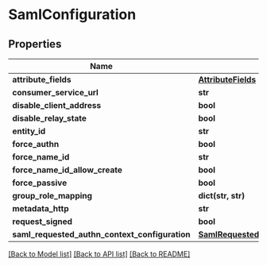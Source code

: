 # SamlConfiguration

## Properties
Name | Type | Description | Notes
------------ | ------------- | ------------- | -------------
**attribute_fields** | [**AttributeFields**](AttributeFields.md) |  | [optional] 
**consumer_service_url** | **str** |  | [optional] 
**disable_client_address** | **bool** |  | [optional] 
**disable_relay_state** | **bool** |  | [optional] 
**entity_id** | **str** |  | [optional] 
**force_authn** | **bool** |  | [optional] 
**force_name_id** | **str** |  | [optional] 
**force_name_id_allow_create** | **bool** |  | [optional] 
**force_passive** | **bool** |  | [optional] 
**group_role_mapping** | **dict(str, str)** |  | [optional] 
**metadata_http** | **str** |  | [optional] 
**request_signed** | **bool** |  | [optional] 
**saml_requested_authn_context_configuration** | [**SamlRequestedAuthnContextConfiguration**](SamlRequestedAuthnContextConfiguration.md) |  | [optional] 

[[Back to Model list]](../README.md#documentation-for-models) [[Back to API list]](../README.md#documentation-for-api-endpoints) [[Back to README]](../README.md)

